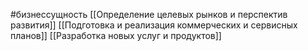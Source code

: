 #бизнессущность 
[[Определение целевых рынков и перспектив развития]]
[[Подготовка и реализация коммерческих и сервисных планов]]
[[Разработка новых услуг и продуктов]] 
